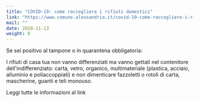 ```yaml
---
title: "COVID-19: come raccogliere i rifiuti domestici"
link: "https://www.comune.alessandria.it/covid-19-come-raccogliere-i-rifiuti-domestici"
mail: ""
date: 2020-11-13
weight: 8
---
```


Se sei positivo al tampone o in quarantena obbligatoria:

I rifiuti di casa tua non vanno differenziati ma vanno gettati nel contenitore dell'indifferenziato:
carta, vetro, organico, multimateriale (plastica, acciaio, alluminio e poliaccoppiati) e non dimenticare fazzoletti o rotoli di carta, mascherine, guanti e teli monouso.

Leggi tutte le informazioni al link
